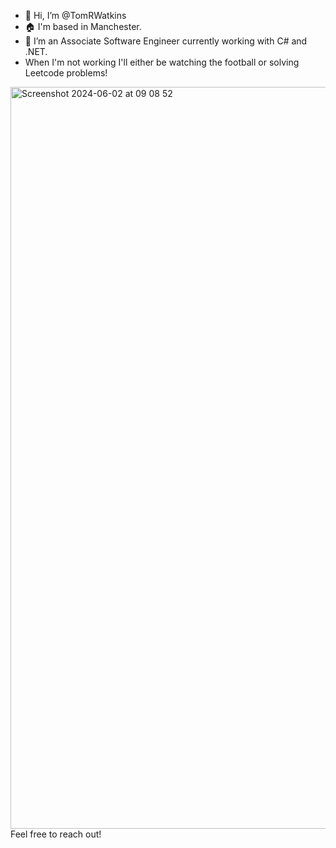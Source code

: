 - 👋 Hi, I’m @TomRWatkins
- :house: I'm based in Manchester.
- 👀 I’m an Associate Software Engineer currently working with C# and .NET.
- When I'm not working I'll either be watching the football or solving Leetcode problems!
<img width="1187" alt="Screenshot 2024-06-02 at 09 08 52" src="https://github.com/TomRWatkins/TomRWatkins/assets/47918164/59b051c8-8d04-4f80-b6c3-e38299ba5085">
<br>
Feel free to reach out!


